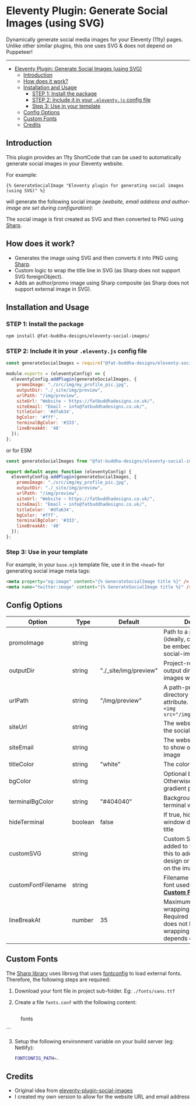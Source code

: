 # Eleventy Plugin: Generate Social Images (using SVG)

Dynamically generate social media images for your Eleventy (11ty) pages. Unlike other similar plugins, this one uses SVG & does not depend on Puppeteer!

---

- [Eleventy Plugin: Generate Social Images (using SVG)](#eleventy-plugin-generate-social-images-using-svg)
  - [Introduction](#introduction)
  - [How does it work?](#how-does-it-work)
  - [Installation and Usage](#installation-and-usage)
    - [STEP 1: Install the package](#step-1-install-the-package)
    - [STEP 2: Include it in your `.eleventy.js` config file](#step-2-include-it-in-your-eleventyjs-config-file)
    - [Step 3: Use in your template](#step-3-use-in-your-template)
  - [Config Options](#config-options)
  - [Custom Fonts](#custom-fonts)
  - [Credits](#credits)

## Introduction

This plugin provides an 11ty ShortCode that can be used to automatically generate social images in your Eleventy website.

For example:

```
{% GenerateSocialImage "Eleventy plugin for generating social images (using SVG)" %}
```

will generate the following social image _(website, email address and author-image are set during configuration)_:

The social image is first created as SVG and then converted to PNG using [Sharp](https://github.com/lovell/sharp).

## How does it work?

* Generates the image using SVG and then converts it into PNG using [Sharp](https://github.com/lovell/sharp).
* Custom logic to wrap the title line in SVG (as Sharp does not support SVG foreignObject).
* Adds an author/promo image using Sharp composite (as Sharp does not support external image in SVG).

## Installation and Usage

### STEP 1: Install the package

```bash
npm install @fat-buddha-designs/eleventy-social-images/
```

### STEP 2: Include it in your `.eleventy.js` config file

```js
const generateSocialImages = require("@fat-buddha-designs/eleventy-social-images/");

module.exports = (eleventyConfig) => {
  eleventyConfig.addPlugin(generateSocialImages, {
    promoImage: "./src/img/my_profile_pic.jpg",
    outputDir: "./_site/img/preview",
    urlPath: "/img/preview",
    siteUrl: "Website ~ https://fatbuddhadesigns.co.uk/",
    siteEmail: "Email ~ info@fatbuddhadesigns.co.uk/",
    titleColor: '#dfa634',
    bgColor: '#fff',
    terminalBgColor: '#333',
    lineBreakAt: '48'
  });
};
```

or for ESM

```js
const generateSocialImages from "@fat-buddha-designs/eleventy-social-images/";

export default async function (eleventyConfig) {
  eleventyConfig.addPlugin(generateSocialImages, {
    promoImage: "./src/img/my_profile_pic.jpg",
    outputDir: "./_site/img/preview",
    urlPath: "/img/preview",
    siteUrl: "Website ~ https://fatbuddhadesigns.co.uk/",
    siteEmail: "Email ~ info@fatbuddhadesigns.co.uk/",
    titleColor: '#dfa634',
    bgColor: '#fff',
    terminalBgColor: '#333',
    lineBreakAt: '48'
  });
};
```


### Step 3: Use in your template

For example, in your `base.njk` template file, use it in the `<head>` for generating social image meta tags:

```html
<meta property="og:image" content="{% GenerateSocialImage title %}" />
<meta name="twitter:image" content="{% GenerateSocialImage title %}" />
```

## Config Options

| Option      | Type   | Default       | Description |
| ----------- | ------ | ------------- |-------------|
| promoImage  | string |               | Path to a promo Image (ideally, circular) that will be embedded in the social-images |
| outputDir   | string | "./\_site/img/preview" | Project-relative path to the output directory where images will be generated |
| urlPath     | string | "/img/preview" | A path-prefix-esque directory for the &lt;img src&gt; attribute. e.g. `/img/` for `<img src="/img/MY_IMAGE.jpeg">` |
| siteUrl    | string |               | The website url to show on the social-image |
| siteEmail    | string |               | The website email address to show on the social-image |
| titleColor  | string | "white"       | The color of the page-title |
| bgColor     | string |               | Optional background color. Otherwise, shows the gradient pattern |
| terminalBgColor| string | "#404040"  | Background color of the terminal window design |
| hideTerminal  | boolean | false      | If true, hides the terminal window design behind the title |
| customSVG     | string  |            | Custom SVG code to be added to the image. Use this to add your own design or text anywhere on the image |
| customFontFilename | string |        | Filename of custom local font used for title ([see **Custom Fonts**](#custom-fonts)) |
| lineBreakAt  | number | 35           | Maximum row length for wrapping the title. Required because SVG does not have auto-wrapping text. Should depends on the font used |

## Custom Fonts

The [Sharp library](https://github.com/lovell/sharp) uses librsvg that uses [fontconfig](https://www.freedesktop.org/software/fontconfig/fontconfig-user) to load external fonts. Therefore, the following steps are required:

1. Download your font file in project sub-folder. Eg: `./fonts/sans.ttf`
2. Create a file `fonts.conf` with the following content:

   ```xml
 <?xml version="1.0"?>
 <!DOCTYPE fontconfig SYSTEM "fonts.dtd">
 <fontconfig>
  <dir prefix="default">fonts</dir>
 </fontconfig>
 ```

3. Setup the following environment variable on your build server (eg: Netlify):

   ```bash
   FONTCONFIG_PATH=.
   ```

## Credits

* Original idea from [eleventy-plugin-social-images](https://github.com/manustays/eleventy-plugin-generate-social-images)
* I created my own version to allow for the website URL and email address